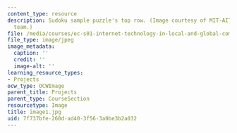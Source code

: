 ```yaml
---
content_type: resource
description: Sudoku sample puzzle's top row. (Image courtesy of MIT-AITI Kenya 2005
  team.)
file: /media/courses/ec-s01-internet-technology-in-local-and-global-communities-spring-2005-summer-2005/7f737bfe260dad403f563a0be3b2a032_image1.jpg
file_type: image/jpeg
image_metadata:
  caption: ''
  credit: ''
  image-alt: ''
learning_resource_types:
- Projects
ocw_type: OCWImage
parent_title: Projects
parent_type: CourseSection
resourcetype: Image
title: image1.jpg
uid: 7f737bfe-260d-ad40-3f56-3a0be3b2a032
---
```

